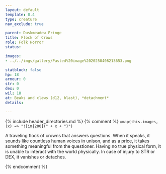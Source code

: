 ```yaml
---
layout: default
template: 0.4
type: creature
nav_exclude: true

parent: Duskmeadow Fringe
title: Flock of Crows
role: Folk Horror
status:

images:
- ../../imgs/gallery/Pasted%20image%2020250408213653.png

statblock: false
hp: 18
armour: 0
str: 0
dex: 0
wil: 18
at: Beaks and claws (d12, blast), *detachment*
details:

---
```


{% include header_directories.md %}
{% comment %}
`=map(this.images, (x) => "![im|200](" + x + ")")`

A traveling flock of crowns that answers questions.
When it speaks, it sounds like countless human
voices in unison, and as a price, it takes something
meaningful from the questioner. Having no true
physical form, it is unable to interact with the
world physically. In case of injury to STR or DEX, it
vanishes or detaches.

{% endcomment %}